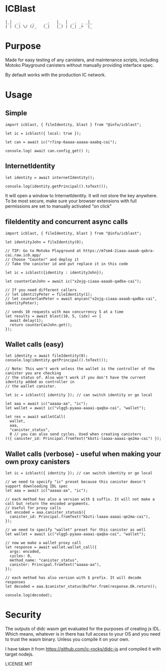 # ICBlast

```
|_|  _.     _     _.   |_  |  _.  _ _|_
| | (_| \/ (/_   (_|   |_) | (_| _>  |_
```

# Purpose

Made for easy testing of any canisters, and maintenance scripts, including Motoko Playground canisters without manually providing interface spec.

By default works with the production IC network.

# Usage

## Simple

```
import icblast, { fileIdentity, blast } from "@infu/icblast";

let ic = icblast({ local: true });

let can = await ic("r7inp-6aaaa-aaaaa-aaabq-cai");

console.log( await can.config_get() );

```

## InternetIdentity

```
let identity = await internetIdentity();

console.log(identity.getPrincipal().toText());
```

It will open a window to InternetIdentity. It will not store the key anywhere. To be most secure, make sure your browser extensions with full permissions are set to manually activated "on click"

## fileIdentity and concurrent async calls

```
import icblast, { fileIdentity, blast } from "@infu/icblast";

let identityJohn = fileIdentity(0);

// TIP: Go to Motoko Playground at https://m7sm4-2iaaa-aaaab-qabra-cai.raw.ic0.app/
// Choose "Counter" and deploy it
// Take the canister id and put replace it in this code

let ic = icblast({identity : identityJohn});

let counterCanJohn = await ic("x2ojg-ciaaa-aaaab-qadba-cai");

// If you need different callers
// let identityPeter = fileIdentity(1);
// let counterCanPeter = await anycan("x2ojg-ciaaa-aaaab-qadba-cai", identityPeter);

// sends 10 requests with max concurrency 5 at a time
let results = await blast(10, 5, (idx) => {
  await delay(1);
  return counterCanJohn.get();
});
```

## Wallet calls (easy)

```
let identity = await fileIdentity(0);
console.log(identity.getPrincipal().toText());

// Note: This won't work unless the wallet is the controller of the canister you are checking
// the status of. Also won't work if you don't have the current identity added as controller in
// the wallet canister.

let ic = icblast({ identity }); // can switch identity or go local

let aaa = await ic("aaaaa-aa", "ic");
let wallet = await ic("vlgg5-pyaaa-aaaai-qaqba-cai", "wallet");

let res = await walletCall(
  wallet,
  aaa,
  "canister_status",
  0 // you can also send cycles. Used when creating canisters
)({ canister_id: Principal.fromText("kbzti-laaaa-aaaai-qe2ma-cai") });

```

## Wallet calls (verbose) - useful when making your own proxy canisters

```
let ic = icblast({ identity }); // can switch identity or go local

// we need to specify "ic" preset because this canister doesn't support downloading IDL spec
let aaa = await ic("aaaaa-aa", "ic");

// each method has also a version with $ suffix. It will not make a call but return the encoded arguments.
// Useful for proxy calls
let encoded = aaa.canister_status$({
  canister_id: Principal.fromText("kbzti-laaaa-aaaai-qe2ma-cai"),
});

// we need to specify "wallet" preset for this canister as well
let wallet = await ic("vlgg5-pyaaa-aaaai-qaqba-cai", "wallet");

// now we make a wallet proxy call
let response = await wallet.wallet_call({
  args: encoded,
  cycles: 0,
  method_name: "canister_status",
  canister: Principal.fromText("aaaaa-aa"),
});

// each method has also version with $ prefix. It will decode responses
let decoded = aaa.$canister_status(Buffer.from(response.Ok.return));

console.log(decoded);
```

# Security

The outputs of didc wasm get evaluated for the purposes of creating js IDL. Which means, whatever is in there has full access to your OS and you need to trust the wasm binary. Unless you compile it on your own.

I have taken it from https://github.com/ic-rocks/didc-js and compiled it with target nodejs.

LICENSE MIT
